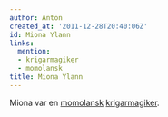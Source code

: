 ```yaml
---
author: Anton
created_at: '2011-12-28T20:40:06Z'
id: Miona Ylann
links:
  mention:
  - krigarmagiker
  - momolansk
title: Miona Ylann
---
```


Miona var en [momolansk][] [krigarmagiker].

  [momolansk]: momolansk
  [krigarmagiker]: krigarmagiker
